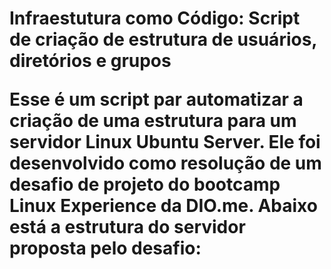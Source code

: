 <h1>Infraestutura como Código: Script de criação de estrutura de usuários, diretórios e grupos</hi>
<p> Esse é um script par automatizar a criação de uma estrutura para um servidor Linux Ubuntu Server. Ele foi desenvolvido como resolução de um desafio de projeto do bootcamp Linux Experience da DIO.me. Abaixo está a estrutura do servidor proposta pelo desafio:
<img href="C:\Universidade\programação\bootcamp-linux-experience\desafio-iac\estrutura.png">